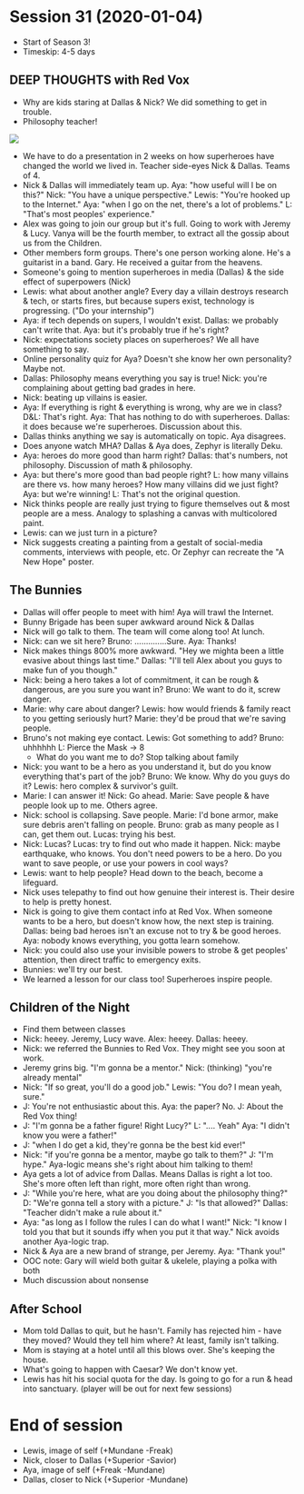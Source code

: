 <!-- TITLE: Session 31 -->
<!-- SUBTITLE: What is truth? What is reality? What is the assignment again? -->

# Session 31 (2020-01-04)
* Start of Season 3!
* Timeskip: 4-5 days

## DEEP THOUGHTS with Red Vox

* Why are kids staring at Dallas & Nick? We did something to get in trouble.
* Philosophy teacher!

![](https://cdn.discordapp.com/attachments/572184988272033792/663165713812422656/38840b0aa97f96597a52233f9c3f02c8.jpg)

* We have to do a presentation in 2 weeks on how superheroes have changed the world we lived in. Teacher side-eyes Nick & Dallas. Teams of 4.
* Nick & Dallas will immediately team up. Aya: "how useful will I be on this?" Nick: "You have a unique perspective." Lewis: "You're hooked up to the Internet." Aya: "when I go on the net, there's a lot of problems." L: "That's most peoples' experience."
* Alex was going to join our group but it's full. Going to work with Jeremy & Lucy. Vanya will be the fourth member, to extract all the gossip about us from the Children.
* Other members form groups. There's one person working alone. He's a guitarist in a band. Gary. He received a guitar from the heavens.
* Someone's going to mention superheroes in media (Dallas) & the side effect of superpowers (Nick)
* Lewis: what about another angle? Every day a villain destroys research & tech, or starts fires, but because supers exist, technology is progressing. ("Do your internship")
* Aya: if tech depends on supers, I wouldn't exist. Dallas: we probably can't write that. Aya: but it's probably true if he's right?
* Nick: expectations society places on superheroes? We all have something to say.
* Online personality quiz for Aya? Doesn't she know her own personality? Maybe not.
* Dallas: Philosophy means everything you say is true! Nick: you're complaining about getting bad grades in here.
* Nick: beating up villains is easier.
* Aya: If everything is right & everything is wrong, why are we in class? D&L: That's right. Aya: That has nothing to do with superheroes. Dallas: it does because we're superheroes. Discussion about this.
* Dallas thinks anything we say is automatically on topic. Aya disagrees.
* Does anyone watch MHA? Dallas & Aya does, Zephyr is literally Deku.
* Aya: heroes do more good than harm right? Dallas: that's numbers, not philosophy. Discussion of math & philosophy.
* Aya: but there's more good than bad people right? L: how many villains are there vs. how many heroes? How many villains did we just fight? Aya: but we're winning! L: That's not the original question.
* Nick thinks people are really just trying to figure themselves out & most people are a mess. Analogy to splashing a canvas with multicolored paint.
* Lewis: can we just turn in a picture?
* Nick suggests creating a painting from a gestalt of social-media comments, interviews with people, etc. Or Zephyr can recreate the "A New Hope" poster.

## The Bunnies

* Dallas will offer people to meet with him! Aya will trawl the Internet.
* Bunny Brigade has been super awkward around Nick & Dallas
* Nick will go talk to them. The team will come along too! At lunch.
* Nick: can we sit here? Bruno: ..............Sure. Aya: Thanks!
* Nick makes things 800% more awkward. "Hey we mighta been a little evasive about things last time." Dallas: "I'll tell Alex about you guys to make fun of you though."
* Nick: being a hero takes a lot of commitment, it can be rough & dangerous, are you sure you want in? Bruno: We want to do it, screw danger.
* Marie: why care about danger? Lewis: how would friends & family react to you getting seriously hurt? Marie: they'd be proud that we're saving people.
* Bruno's not making eye contact. Lewis: Got something to add? Bruno: uhhhhhh L: Pierce the Mask -> 8
  * What do you want me to do? Stop talking about family
* Nick: you want to be a hero as you understand it, but do you know everything that's part of the job? Bruno: We know. Why do you guys do it? Lewis: hero complex & survivor's guilt.
* Marie: I can answer it! Nick: Go ahead. Marie: Save people & have people look up to me. Others agree.
* Nick: school is collapsing. Save people. Marie: I'd bone armor, make sure debris aren't falling on people. Bruno: grab as many people as I can, get them out. Lucas: trying his best.
* Nick: Lucas? Lucas: try to find out who made it happen. Nick: maybe earthquake, who knows. You don't need powers to be a hero. Do you want to save people, or use your powers in cool ways?
* Lewis: want to help people? Head down to the beach, become a lifeguard.
* Nick uses telepathy to find out how genuine their interest is. Their desire to help is pretty honest.
* Nick is going to give them contact info at Red Vox. When someone wants to be a hero, but doesn't know how, the next step is training. Dallas: being bad heroes isn't an excuse not to try & be good heroes. Aya: nobody knows everything, you gotta learn somehow.
* Nick: you could also use your invisible powers to strobe & get peoples' attention, then direct traffic to emergency exits.
* Bunnies: we'll try our best.
* We learned a lesson for our class too! Superheroes inspire people.

## Children of the Night

* Find them between classes
* Nick: heeey. Jeremy, Lucy wave. Alex: heeey. Dallas: heeey.
* Nick: we referred the Bunnies to Red Vox. They might see you soon at work.
* Jeremy grins big. "I'm gonna be a mentor." Nick: (thinking) "you're already mental"
* Nick: "If so great, you'll do a good job." Lewis: "You do? I mean yeah, sure."
* J: You're not enthusiastic about this. Aya: the paper? No. J: About the Red Vox thing!
* J: "I'm gonna be a father figure! Right Lucy?" L: ".... Yeah" Aya: "I didn't know you were a father!"
* J: "when I do get a kid, they're gonna be the best kid ever!"
* Nick: "if you're gonna be a mentor, maybe go talk to them?" J: "I'm hype." Aya-logic means she's right about him talking to them!
* Aya gets a lot of advice from Dallas. Means Dallas is right a lot too. She's more often left than right, more often right than wrong.
* J: "While you're here, what are you doing about the philosophy thing?" D: "We're gonna tell a story with a picture." J: "Is that allowed?" Dallas: "Teacher didn't make a rule about it."
* Aya: "as long as I follow the rules I can do what I want!" Nick: "I know I told you that but it sounds iffy when you put it that way." Nick avoids another Aya-logic trap.
* Nick & Aya are a new brand of strange, per Jeremy. Aya: "Thank you!"
* OOC note: Gary will wield both guitar & ukelele, playing a polka with both
* Much discussion about nonsense

## After School

* Mom told Dallas to quit, but he hasn't. Family has rejected him - have they moved? Would they tell him where? At least, family isn't talking.
* Mom is staying at a hotel until all this blows over. She's keeping the house.
* What's going to happen with Caesar? We don't know yet.
* Lewis has hit his social quota for the day. Is going to go for a run & head into sanctuary. (player will be out for next few sessions)

# End of session

* Lewis, image of self (+Mundane -Freak)
* Nick, closer to Dallas (+Superior -Savior)
* Aya, image of self (+Freak -Mundane)
* Dallas, closer to Nick (+Superior -Mundane)